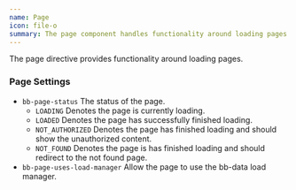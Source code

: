 ```yaml
---
name: Page
icon: file-o
summary: The page component handles functionality around loading pages.
---
```


The page directive provides functionality around loading pages.

### Page Settings ###

 - `bb-page-status` The status of the page.
    - `LOADING` Denotes the page is currently loading.
    - `LOADED` Denotes the page has successfully finished loading.
    - `NOT_AUTHORIZED` Denotes the page has finished loading and should show the unauthorized content.
    - `NOT_FOUND` Denotes the page is has finished loading and should redirect to the not found page.
 - `bb-page-uses-load-manager` Allow the page to use the bb-data load manager.